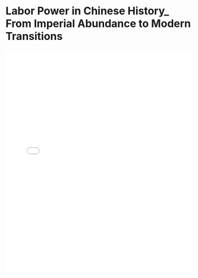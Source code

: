 # Labor Power in Chinese History_ From Imperial Abundance to Modern Transitions

<embed src="Labor Power in Chinese History_ From Imperial Abundance to Modern Transitions.pdf" type="application/pdf" width="100%" height="600px">
